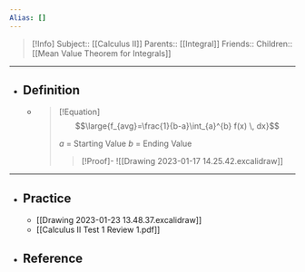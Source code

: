 ```yaml
---
Alias: []
---
```

> [!Info]
> Subject:: [[Calculus II]]
> Parents:: [[Integral]]
> Friends:: 
> Children:: [[Mean Value Theorem for Integrals]]
---
- ## Definition
	- > [!Equation]
	  > $$\large{f_{avg}=\frac{1}{b-a}\int_{a}^{b} f(x) \, dx}$$
	  > 
	  > $a$ = Starting Value
	  > $b$ = Ending Value
	  > > [!Proof]-
	  > > ![[Drawing 2023-01-17 14.25.42.excalidraw]]
---
- ## Practice
	- [[Drawing 2023-01-23 13.48.37.excalidraw]]
	- [[Calculus II Test 1 Review 1.pdf]]
- ## Reference